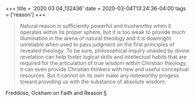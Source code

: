 +++
title = '2020 03 04_132436'
date = 2020-03-04T13:24:36-04:00
tags = ['reason']
+++
> Natural reason is sufficiently powerful and trustworthy when it operates within its proper sphere, but it is too weak to provide much illumination in the arena of natural theology and it is downright unreliable when used to pass judgment on the first principles of revealed theology. To be sure, philosophical inquiry unaided by divine revelation can help foster logical skills and intellectual habits that are required for the articulation of true wisdom within Christian theology; it can even provide Christian thinkers with new and useful conceptual resources. But it cannot on its own make any noteworthy progess toward providing us with the substance of absolute wisdom.

Freddoso, Ockham on Faith and Reason [§](https://www3.nd.edu/~afreddos/papers/f&rcam.htm)